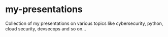 # my-presentations
Collection of my presentations on various topics like cybersecurity, python, cloud security, devsecops and so on...
